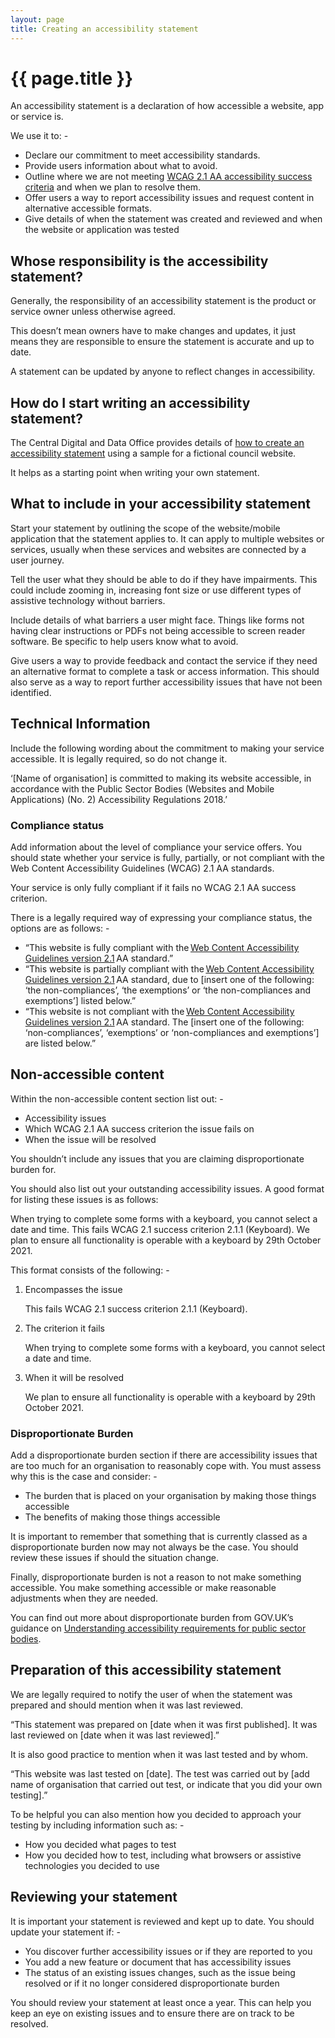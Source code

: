 ```yaml
---
layout: page
title: Creating an accessibility statement
---
```


# {{ page.title }}

An accessibility statement is a declaration of how accessible a website, app or service is.

We use it to: - 
- Declare our commitment to meet accessibility standards.
- Provide users information about what to avoid. 
- Outline where we are not meeting [WCAG 2.1 AA accessibility success criteria](https://www.w3.org/TR/WCAG21/) and when we plan to resolve them. 
- Offer users a way to report accessibility issues and request content in alternative accessible formats. 
- Give details of when the statement was created and reviewed and when the website or application was tested 

## Whose responsibility is the accessibility statement? 

Generally, the responsibility of an accessibility statement is the product or service owner unless otherwise agreed. 

This doesn’t mean owners have to make changes and updates, it just means they are responsible to ensure the statement is accurate and up to date.  

A statement can be updated by anyone to reflect changes in accessibility. 

## How do I start writing an accessibility statement? 

The Central Digital and Data Office provides details of [how to create an accessibility statement](https://www.gov.uk/government/publications/sample-accessibility-statement/sample-accessibility-statement-for-a-fictional-public-sector-website) using a sample for a fictional council website. 

It helps as a starting point when writing your own statement.

## What to include in your accessibility statement 

Start your statement by outlining the scope of the website/mobile application that the statement applies to. It can apply to multiple websites or services, usually when these services and websites are connected by a user journey. 

Tell the user what they should be able to do if they have impairments. This could include zooming in, increasing font size or use different types of assistive technology without barriers. 

Include details of what barriers a user might face. Things like forms not having clear instructions or PDFs not being accessible to screen reader software. Be specific to help users know what to avoid. 

Give users a way to provide feedback and contact the service if they need an alternative format to complete a task or access information. This should also serve as a way to report further accessibility issues that have not been identified. 

## Technical Information 

Include the following wording about the commitment to making your service accessible. It is legally required, so do not change it. 

‘[Name of organisation] is committed to making its website accessible, in accordance with the Public Sector Bodies (Websites and Mobile Applications) (No. 2) Accessibility Regulations 2018.’ 

### Compliance status 

Add information about the level of compliance your service offers. You should state whether your service is fully, partially, or not compliant with the Web Content Accessibility Guidelines (WCAG) 2.1 AA standards.  

Your service is only fully compliant if it fails no WCAG 2.1 AA success criterion.  

There is a legally required way of expressing your compliance status, the options are as follows: - 

- “This website is fully compliant with the [Web Content Accessibility Guidelines version 2.1](https://www.w3.org/TR/WCAG21/) AA standard.”
- “This website is partially compliant with the [Web Content Accessibility Guidelines version 2.1](https://www.w3.org/TR/WCAG21/) AA standard, due to [insert one of the following: ‘the non-compliances’, ‘the exemptions’ or ‘the non-compliances and exemptions’] listed below.” 
- “This website is not compliant with the [Web Content Accessibility Guidelines version 2.1](https://www.w3.org/TR/WCAG21/) AA standard. The [insert one of the following: ‘non-compliances’, ‘exemptions’ or ‘non-compliances and exemptions’] are listed below.” 

## Non-accessible content

Within the non-accessible content section list out: - 

- Accessibility issues 
- Which WCAG 2.1 AA success criterion the issue fails on 
- When the issue will be resolved 

You shouldn’t include any issues that you are claiming disproportionate burden for.  

You should also list out your outstanding accessibility issues. A good format for listing these issues is as follows: 

<div class="inset">
<p>
When trying to complete some forms with a keyboard, you cannot select a date and time. This fails WCAG 2.1 success criterion 2.1.1 (Keyboard). We plan to ensure all functionality is operable with a keyboard by 29th October 2021. 
</p>
</div>

This format consists of the following: - 

1. Encompasses the issue

    <div class="inset">
    <p>
    This fails WCAG 2.1 success criterion 2.1.1 (Keyboard). 
    </p>
    </div>

2. The criterion it fails 

    <div class="inset">
    <p>
    When trying to complete some forms with a keyboard, you cannot select a date and time. 
    </p>
    </div>

3. When it will be resolved 

    <div class="inset">
    <p>
    We plan to ensure all functionality is operable with a keyboard by 29th October 2021. 
    </p>
    </div>

### Disproportionate Burden 

Add a disproportionate burden section if there are accessibility issues that are too much for an organisation to reasonably cope with.  You must assess why this is the case and consider: - 

- The burden that is placed on your organisation by making those things accessible 
- The benefits of making those things accessible 

It is important to remember that something that is currently classed as a disproportionate burden now may not always be the case. You should review these issues if should the situation change. 

Finally, disproportionate burden is not a reason to not make something accessible. You make something accessible or make reasonable adjustments when they are needed. 

You can find out more about disproportionate burden from GOV.UK’s guidance on [Understanding accessibility requirements for public sector bodies](https://www.gov.uk/guidance/accessibility-requirements-for-public-sector-websites-and-apps). 

## Preparation of this accessibility statement 

We are legally required to notify the user of when the statement was prepared and should mention when it was last reviewed. 

<div class="inset">
<p>
“This statement was prepared on [date when it was first published]. It was last reviewed on [date when it was last reviewed].” 
</p>
</div>

It is also good practice to mention when it was last tested and by whom. 

<div class="inset">
<p>
“This website was last tested on [date]. The test was carried out by [add name of organisation that carried out test, or indicate that you did your own testing].”  
</p>
</div>

To be helpful you can also mention how you decided to approach your testing by including information such as: - 

- How you decided what pages to test
- How you decided how to test, including what browsers or assistive technologies you decided to use 

## Reviewing your statement		 

It is important your statement is reviewed and kept up to date. You should update your statement if: - 

- You discover further accessibility issues or if they are reported to you 
- You add a new feature or document that has accessibility issues 
- The status of an existing issues changes, such as the issue being resolved or if it no longer considered disproportionate burden 

You should review your statement at least once a year. This can help you keep an eye on existing issues and to ensure there are on track to be resolved. 